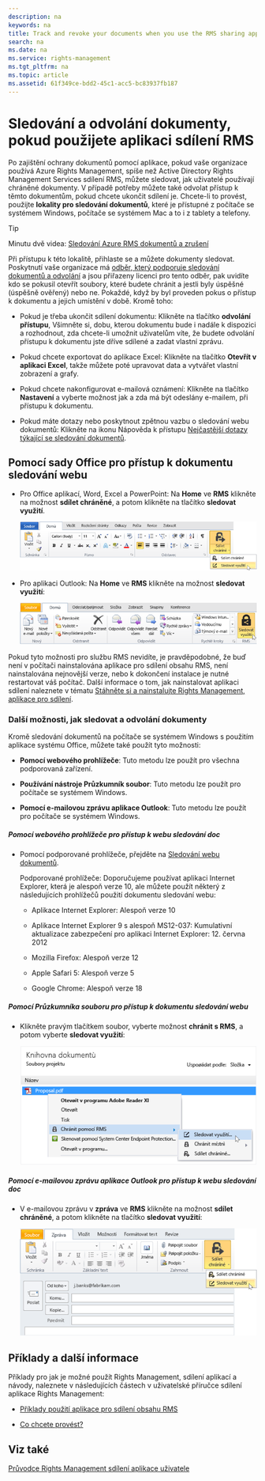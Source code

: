 ```yaml
---
description: na
keywords: na
title: Track and revoke your documents when you use the RMS sharing application
search: na
ms.date: na
ms.service: rights-management
ms.tgt_pltfrm: na
ms.topic: article
ms.assetid: 61f349ce-bdd2-45c1-acc5-bc83937fb187
---
```

# Sledov&#225;n&#237; a odvol&#225;n&#237; dokumenty, pokud použijete aplikaci sd&#237;len&#237; RMS
Po zajištění ochrany dokumentů pomocí aplikace, pokud vaše organizace používá Azure Rights Management, spíše než Active Directory Rights Management Services sdílení RMS, můžete sledovat, jak uživatelé používají chráněné dokumenty. V případě potřeby můžete také odvolat přístup k těmto dokumentům, pokud chcete ukončit sdílení je. Chcete-li to provést, použijte **lokality pro sledování dokumentů**, které je přístupné z počítače se systémem Windows, počítače se systémem Mac a to i z tablety a telefony.

> [!TIP]
> Minutu dvě videa: [Sledování Azure RMS dokumentů a zrušení](http://channel9.msdn.com/Series/Information-Protection/Azure-RMS-Document-Tracking-and-Revocation)

Při přístupu k této lokalitě, přihlaste se a můžete dokumenty sledovat. Poskytnutí vaše organizace má [odběr, který podporuje sledování dokumentů a odvolání](https://technet.microsoft.com/dn858608.aspx) a jsou přiřazeny licenci pro tento odběr, pak uvidíte kdo se pokusil otevřít soubory, které budete chránit a jestli byly úspěšné (úspěšně ověřený) nebo ne. Pokaždé, když by byl proveden pokus o přístup k dokumentu a jejich umístění v době. Kromě toho:

-   Pokud je třeba ukončit sdílení dokumentu: Klikněte na tlačítko **odvolání přístupu**, Všimněte si, dobu, kterou dokumentu bude i nadále k dispozici a rozhodnout, zda chcete-li umožnit uživatelům víte, že budete odvolání přístupu k dokumentu jste dříve sdílené a zadat vlastní zprávu.

-   Pokud chcete exportovat do aplikace Excel: Klikněte na tlačítko **Otevřít v aplikaci Excel**, takže můžete poté upravovat data a vytvářet vlastní zobrazení a grafy.

-   Pokud chcete nakonfigurovat e-mailová oznámení: Klikněte na tlačítko **Nastavení** a vyberte možnost jak a zda má být odeslány e-mailem, při přístupu k dokumentu.

-   Pokud máte dotazy nebo poskytnout zpětnou vazbu o sledování webu dokumentů: Klikněte na ikonu Nápověda k přístupu [Nejčastější dotazy týkající se sledování dokumentů](http://go.microsoft.com/fwlink/?LinkId=523977).

## Pomocí sady Office pro přístup k dokumentu sledování webu

-   Pro Office aplikací, Word, Excel a PowerPoint: Na **Home** ve **RMS** klikněte na možnost **sdílet chráněné**, a potom klikněte na tlačítko **sledovat využití**.

    ![](../Image/ADRMS_MSRMSApp_OfficeToolbarTrackUsage.png)

-   Pro aplikaci Outlook: Na **Home** ve  **RMS** klikněte na možnost **sledovat využití**:

    ![](../Image/ADRMS_MSRMSApp_OutlookTrackUsage.png)

Pokud tyto možnosti pro službu RMS nevidíte, je pravděpodobné, že buď není v počítači nainstalována aplikace pro sdílení obsahu RMS, není nainstalována nejnovější verze, nebo k dokončení instalace je nutné restartovat váš počítač. Další informace o tom, jak nainstalovat aplikaci sdílení naleznete v tématu [Stáhněte si a nainstalujte Rights Management, aplikace pro sdílení](../Topic/Download_and_install_the_Rights_Management_sharing_application.md).

### Další možnosti, jak sledovat a odvolání dokumenty
Kromě sledování dokumentů na počítače se systémem Windows s použitím aplikace systému Office, můžete také použít tyto možnosti:

-   **Pomocí webového prohlížeče**: Tuto metodu lze použít pro všechna podporovaná zařízení.

-   **Používání nástroje Průzkumník soubor**: Tuto metodu lze použít pro počítače se systémem Windows.

-   **Pomocí e-mailovou zprávu aplikace Outlook**: Tuto metodu lze použít pro počítače se systémem Windows.

##### Pomocí webového prohlížeče pro přístup k webu sledování doc

-   Pomocí podporované prohlížeče, přejděte na [Sledování webu dokumentů](http://go.microsoft.com/fwlink/?LinkId=529562).

    Podporované prohlížeče: Doporučujeme používat aplikaci Internet Explorer, která je alespoň verze 10, ale můžete použít některý z následujících prohlížečů použití dokumentu sledování webu:

    -   Aplikace Internet Explorer: Alespoň verze 10

    -   Aplikace Internet Explorer 9 s alespoň MS12-037: Kumulativní aktualizace zabezpečení pro aplikaci Internet Explorer: 12. června 2012

    -   Mozilla Firefox: Alespoň verze 12

    -   Apple Safari 5: Alespoň verze 5

    -   Google Chrome: Alespoň verze 18

##### Pomocí Průzkumníka souboru pro přístup k dokumentu sledování webu

-   Klikněte pravým tlačítkem soubor, vyberte možnost **chránit s RMS**, a potom vyberte **sledovat využití**:

    ![](../Image/ADRMS_MSRMSApp_ExplorerTrackUsage.png)

##### Pomocí e-mailovou zprávu aplikace Outlook pro přístup k webu sledování doc

-   V e-mailovou zprávu v **zpráva** ve  **RMS** klikněte na možnost **sdílet chráněné**, a potom klikněte na tlačítko **sledovat využití**:

    ![](../Image/ADRMS_MSRMSApp_OutlookMessageTrackUsage.png)

## Příklady a další informace
Příklady pro jak je možné použít Rights Management, sdílení aplikací a návody, naleznete v následujících částech v uživatelské příručce sdílení aplikace Rights Management:

-   [Příklady použití aplikace pro sdílení obsahu RMS](../Topic/Rights_Management_sharing_application_user_guide.md#BKMK_SharingExamples)

-   [Co chcete provést?](../Topic/Rights_Management_sharing_application_user_guide.md#BKMK_SharingInstructions)

## Viz také
[Průvodce Rights Management sdílení aplikace uživatele](../Topic/Rights_Management_sharing_application_user_guide.md)

